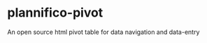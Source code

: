 plannifico-pivot
================
An open source html pivot table for data navigation and data-entry
